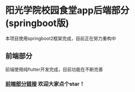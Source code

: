 # 阳光学院校园食堂app后端部分(springboot版)
本项目使用springboot2框架完成，目前正在努力重构中

## 前端部分
前端使用纯flutter开发完成，目前功能在不断完善

### [前端部分链接](https://github.com/YfNightWind/Yango-Canteen) 欢迎大家点个star！
